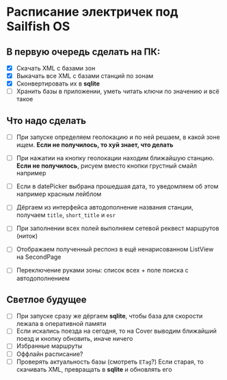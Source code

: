 # Расписание электричек под Sailfish OS

## В первую очередь сделать на ПК:

- [x] Cкачать XML с базами зон
- [x] Выкачать все XML с базами станций по зонам
- [x] Сконвертировать их в **sqlite**
- [ ] Хранить базы в приложении, уметь читать ключи по значению и всё такое

## Что надо сделать

- [ ] При запуске определяем геолокацию и по ней решаем, в какой зоне ищем. **Если не получилось, то хуй знает, что делать**
- [ ] При нажатии на кнопку геолокации находим ближайшую станцию. **Если не получилось**, рисуем вместо кнопки грустный смайл например
- [ ] Если в datePicker выбрана прошедшая дата, то уведомляем об этом например красным лейблом
- [ ] Дёргаем из интерфейса автодополнение названия станции, получаем `title`, `short_title` и `esr`
- [ ] При заполнении всех полей выполняем сетевой  реквест маршрутов (ниток)
- [ ] Отображаем полученный респонз в ещё ненарисованном ListView на SecondPage
- [ ] Переключение руками зоны: список всех + поле поиска с автодополнением



## Светлое будущее 
- [ ] При запуске сразу же дёргаем **sqlite**, чтобы база для скорости лежала в оперативной памяти 
- [ ] Если искались поезда на сегодня, то на Cover выводим ближайший поезд и кнопку обновить, иначе ничего
- [ ] Избранные маршруты
- [ ] Оффлайн расписание?
- [ ] Проверять актуальность базы (смотреть `ETag`?)
Если старая, то скачивать XML, превращать в **sqlite** и обновлять его
